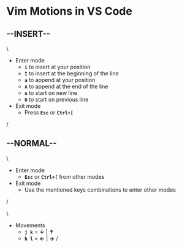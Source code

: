 # Vim Motions in VS Code

--INSERT--
-
\\

- Enter mode
  - **`i`** to insert at your position
  - **`I`** to insert at the beginning of the line
  - **`a`** to append at your position
  - **`A`** to append at the end of the line
  - **`o`** to start on new line
  - **`O`** to start on previous line 
- Exit mode
  - Press **`Esc`** or **`Ctrl+[`**

/

--NORMAL--
-

\

- Enter mode
  - **`Esc`** or **`Ctrl+[`** from other modes
- Exit mode
  - Use the mentioned keys combinations to enter other modes

/

\
- Movements
  - **`j k`** = **↓** | **↑**
  - **`h l`** = **←** | **→**
/
